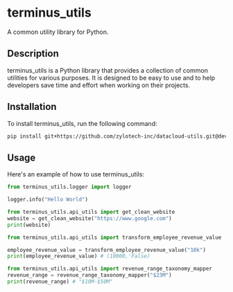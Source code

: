 # terminus_utils

A common utility library for Python.

## Description

terminus_utils is a Python library that provides a collection of common utilities for various purposes. It is designed to be easy to use and to help developers save time and effort when working on their projects.

## Installation

To install terminus_utils, run the following command:
```bash
pip install git+https://github.com/zylotech-inc/datacloud-utils.git@dev
```

## Usage

Here's an example of how to use terminus_utils:

```python
from terminus_utils.logger import logger

logger.info("Hello World")

```
```python
from terminus_utils.api_utils import get_clean_website
website = get_clean_website("https://www.google.com")
print(website)
```

```python
from terminus_utils.api_utils import transform_employee_revenue_value

employee_revenue_value = transform_employee_revenue_value("10k")
print(employee_revenue_value) # (10000,'False)
```

```python
from terminus_utils.api_utils import revenue_range_taxonomy_mapper
revenue_range = revenue_range_taxonomy_mapper("$23M")
print(revenue_range) # "$10M-$50M"
```

